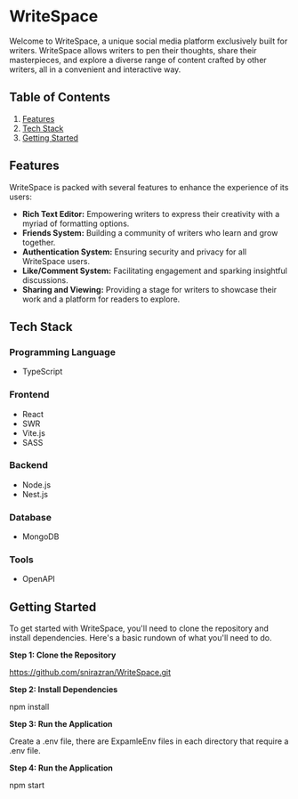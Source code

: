 # WriteSpace

Welcome to WriteSpace, a unique social media platform exclusively built for writers. WriteSpace allows writers to pen their thoughts, share their masterpieces, and explore a diverse range of content crafted by other writers, all in a convenient and interactive way.

## Table of Contents

1. [Features](#features)
2. [Tech Stack](#tech-stack)
3. [Getting Started](#getting-started)

## Features

WriteSpace is packed with several features to enhance the experience of its users:

- **Rich Text Editor:** Empowering writers to express their creativity with a myriad of formatting options.
- **Friends System:** Building a community of writers who learn and grow together.
- **Authentication System:** Ensuring security and privacy for all WriteSpace users.
- **Like/Comment System:** Facilitating engagement and sparking insightful discussions.
- **Sharing and Viewing:** Providing a stage for writers to showcase their work and a platform for readers to explore.

## Tech Stack

### Programming Language

- TypeScript

### Frontend

- React
- SWR
- Vite.js
- SASS

### Backend

- Node.js
- Nest.js

### Database

- MongoDB

### Tools

- OpenAPI

## Getting Started

To get started with WriteSpace, you'll need to clone the repository and install dependencies. Here's a basic rundown of what you'll need to do.

**Step 1: Clone the Repository**

https://github.com/snirazran/WriteSpace.git

**Step 2: Install Dependencies**

npm install

**Step 3: Run the Application**

Create a .env file, there are ExpamleEnv files in each directory that require a .env file.

**Step 4: Run the Application**

npm start
